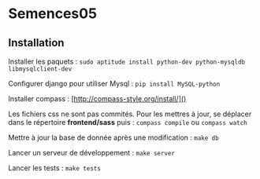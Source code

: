 # Semences05

## Installation

Installer les paquets :
`sudo aptitude install python-dev python-mysqldb libmysqlclient-dev`

Configurer django pour utiliser Mysql :
`pip install MySQL-python`

Installer compass : [http://compass-style.org/install/]()

Les fichiers css ne sont pas commités. Pour les mettres à jour, se déplacer dans le répertoire **frontend/sass** puis :
`compass compile` ou `compass watch`

Mettre à jour la base de donnée après une modification :
`make db`

Lancer un serveur de développement :
`make server`

Lancer les tests :
`make tests`